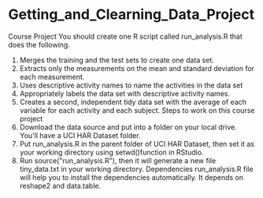 Getting_and_Clearning_Data_Project
==================================

Course Project
You should create one R script called run_analysis.R that does the following.

1.	Merges the training and the test sets to create one data set.
2.	Extracts only the measurements on the mean and standard deviation for each measurement.
3.	Uses descriptive activity names to name the activities in the data set
4.	Appropriately labels the data set with descriptive activity names.
5.	Creates a second, independent tidy data set with the average of each variable for each activity and each subject.
Steps to work on this course project
1.	Download the data source and put into a folder on your local drive. You'll have a UCI HAR Dataset folder.
2.	Put run_analysis.R in the parent folder of UCI HAR Dataset, then set it as your working directory using setwd()function in RStudio.
3.	Run source("run_analysis.R"), then it will generate a new file tiny_data.txt in your working directory.
Dependencies
run_analysis.R file will help you to install the dependencies automatically. It depends on reshape2 and data.table.

